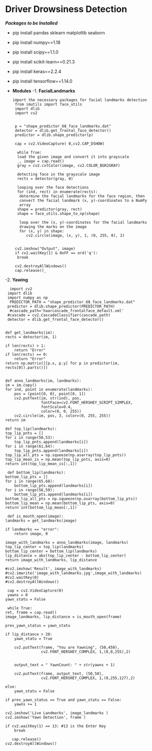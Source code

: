 # Driver Drowsiness Detection

***Packages to be Installed***
- pip install pandas sklearn matplotlib seaborn
- pip install numpy==1.18
- pip install scipy==1.1.0
- pip install scikit-learn==0.21.3
- pip install keras==2.2.4
- pip install tensorflow==1.14.0

- **Modules**
-1. **FacialLandmarks**

      import the necessary packages for facial landmarks detection
       from imutils import face_utils
       import dlib
       import cv2
 

       p = "shape_predictor_68_face_landmarks.dat"
       detector = dlib.get_frontal_face_detector()
       predictor = dlib.shape_predictor(p)

       cap = cv2.VideoCapture( 0,cv2.CAP_DSHOW)
 
        while True:
        load the given image and convert it into grayscale
        _, image = cap.read()
        gray = cv2.cvtColor(image, cv2.COLOR_BGR2GRAY)
        
        detecting face in the grayscale image
        rects = detector(gray, 0)
    
        looping over the face detections
        for (ind, rect) in enumerate(rects):
         determine the facial landmarks for the face region, then
         convert the facial landmark (x, y)-coordinates to a NumPy
         array
        shape = predictor(gray, rect)
        shape = face_utils.shape_to_np(shape)
    
         loop over the (x, y)-coordinates for the facial landmarks
         drawing the marks on the image
         for (x, y) in shape:
            cv2.circle(image, (x, y), 1, (0, 255, 0), 2)
    
   
       cv2.imshow("Output", image)
       if cv2.waitKey(1) & 0xFF == ord('q'):
        break

       cv2.destroyAllWindows()
       cap.release()_


-2. **Yawing**
 
      import cv2
     import dlib
     import numpy as np
      PREDICTOR_PATH = "shape_predictor_68_face_landmarks.dat"
     predictor = dlib.shape_predictor(PREDICTOR_PATH)
      #cascade_path='haarcascade_frontalface_default.xml'
     #cascade = cv2.CascadeClassifier(cascade_path)
     detector = dlib.get_frontal_face_detector()


    def get_landmarks(im):
    rects = detector(im, 1)

    if len(rects) > 1:
        return "Error"
    if len(rects) == 0:
        return "Error"
    return np.matrix([[p.x, p.y] for p in predictor(im, rects[0]).parts()])

 
    def anno_landmarks(im, landmarks):
    im = im.copy()
    for ind, point in enumerate(landmarks):
        pos = (point[0, 0], point[0, 1])
        cv2.putText(im, str(ind), pos,
                    fontFace=cv2.FONT_HERSHEY_SCRIPT_SIMPLEX,
                    fontScale=0.4,
                    color=(0, 0, 255))
        cv2.circle(im, pos, 3, color=(0, 255, 255))
    return im

    def top_lip(landmarks):
    top_lip_pnts = []
    for i in range(50,53):
        top_lip_pnts.append(landmarks[i])
    for i in range(61,64):
        top_lip_pnts.append(landmarks[i])
    top_lip_all_pts = np.squeeze(np.asarray(top_lip_pnts))
    top_lip_mean_is = np.mean(top_lip_pnts, axis=0)
    return int(top_lip_mean_is[:,1])

     def bottom_lip(landmarks):
    bottom_lip_pts = []
    for i in range(65,68):
        bottom_lip_pts.append(landmarks[i])
    for i in range(56,59):
        bottom_lip_pts.append(landmarks[i])
    bottom_lip_all_pts = np.squeeze(np.asarray(bottom_lip_pts))
    bottom_lip_mean = np.mean(bottom_lip_pts, axis=0)
    return int(bottom_lip_mean[:,1])

     def is_mouth_open(image):
    landmarks = get_landmarks(image)
    
    if landmarks == "error":
        return image, 0
    
    image_with_landmarks = anno_landmarks(image, landmarks)
    top_lip_center = top_lip(landmarks)
    bottom_lip_center = bottom_lip(landmarks)
    lip_distance = abs(top_lip_center - bottom_lip_center)
    return image_with_landmarks, lip_distance

    #cv2.imshow('Result', image_with_landmarks)
    #cv2.imwrite('image_with_landmarks.jpg',image_with_landmarks)
    #cv2.waitKey(0)
    #cv2.destroyAllWindows()

     cap = cv2.VideoCapture(0)
     yawns = 0
    yawn_statu = False 

     while True:
    ret, frame = cap.read()   
    image_landmarks, lip_distance = is_mouth_open(frame)
    
    prev_yawn_status = yawn_statu  
    
    if lip_distance > 20:
        yawn_statu = True 
        
        cv2.putText(frame, "You are Yawning", (50,450), 
                    cv2.FONT_HERSHEY_COMPLEX, 1,(0,0,255),2)
        

        output_text = " YawnCount: " + str(yawns + 1)

        cv2.putText(frame, output_text, (50,50),
                    cv2.FONT_HERSHEY_COMPLEX, 1,(0,255,127),2)
        
    else:
        yawn_statu = False 
         
    if prev_yawn_status == True and yawn_statu == False:
        yawns += 1

    cv2.imshow('Live Landmarks', image_landmarks )
    cv2.imshow('Yawn Detection', frame )
    
    if cv2.waitKey(1) == 13: #13 is the Enter Key
        break
        
       cap.release()
    cv2.destroyAllWindows() 
